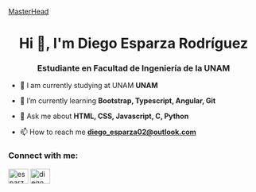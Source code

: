 [MasterHead](https://preview.redd.it/mw4y58i658981.gif?width=750&auto=webp&s=d1f8893494ed1d8e9f731f4b7e7915ca7e4039dc)
<h1 align="center">Hi 👋, I'm Diego Esparza Rodríguez</h1>
<h3 align="center">Estudiante en Facultad de Ingeniería de la UNAM</h3>

- 🎒 I am currently studying at UNAM **UNAM**

- 🌱 I’m currently learning **Bootstrap, Typescript, Angular, Git**

- 💬 Ask me about **HTML, CSS, Javascript, C, Python**

- 📫 How to reach me **diego_esparza02@outlook.com**

<h3 align="left">Connect with me:</h3>
<p align="left">
<a href="https://linkedin.com/in/esparza rodríguez diego" target="blank"><img align="center" src="https://raw.githubusercontent.com/rahuldkjain/github-profile-readme-generator/master/src/images/icons/Social/linked-in-alt.svg" alt="esparza rodríguez diego" height="30" width="40" /></a>
<a href="https://instagram.com/diego_vstheworld" target="blank"><img align="center" src="https://raw.githubusercontent.com/rahuldkjain/github-profile-readme-generator/master/src/images/icons/Social/instagram.svg" alt="diego_vstheworld" height="30" width="40" /></a>
</p>

